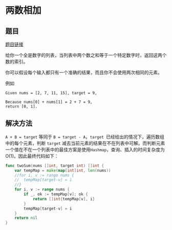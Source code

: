 # 两数相加

## 题目

[题目链接](https://leetcode.com/problems/two-sum/)

给你一个全是数字的列表，当列表中两个数之和等于一个特定数字时，返回这两个数的索引。

你可以假设每个输入都只有一个准确的结果，而且你不会使用两次相同的元素。

例如

```
Given nums = [2, 7, 11, 15], target = 9,

Because nums[0] + nums[1] = 2 + 7 = 9,
return [0, 1].
```

## 解决方法

`A + B = target`  等同于 `B = target - A`，`target `已经给出的情况下，遍历数组中的每个元素，判断 `target` 减去当前元素的结果在不在列表中可解。而判断元素一个值在不在一个列表中的最佳方案是使用`Hashmap`，查询、插入的时间复杂度为 O(1)。因此最终代码如下：

```go
func twoSum(nums []int, target int) []int {
	var tempMap = make(map[int]int, len(nums))
	//for i, v := range nums {
	//	tempMap[target-v] = i
	//}
	for i, v := range nums {
		if _, ok := tempMap[v]; ok {
			return []int{tempMap[v], i}
		}
		tempMap[target-v] = i
	}
	return nil
}
```

